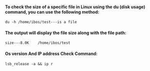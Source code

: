 #### To check the size of a specific file in Linux using the du (disk usage) command, you can use the following method:
    du -h /home/ibos/test---is a file
#### The output will display the file size along with the file path:
    size---8.0K    /home/ibos/test
#### Os version And IP address Check Command:
    lsb_release -a && ip r
